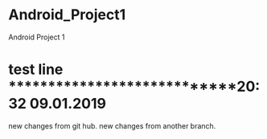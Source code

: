 # Android_Project1
Android Project 1
# test line ****************************20:32 09.01.2019
new changes from git hub.
new changes from another branch.
